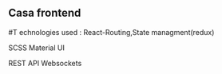 ## Casa frontend

#T echnologies used :
React-Routing,State managment(redux)

SCSS
Material UI

REST API
Websockets



